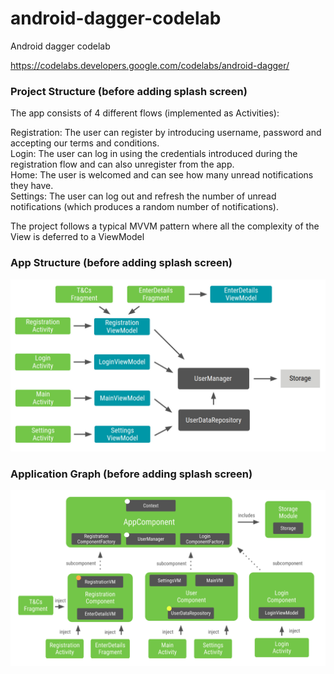 # android-dagger-codelab
Android dagger codelab

https://codelabs.developers.google.com/codelabs/android-dagger/

<h3>Project Structure (before adding splash screen)</h3>

<p>The app consists of 4 different flows (implemented as Activities):</p>
<p>Registration: The user can register by introducing username, password and accepting our terms and conditions.
  </br>Login: The user can log in using the credentials introduced during the registration flow and can also unregister from the app.
  </br>Home: The user is welcomed and can see how many unread notifications they have.
  </br>Settings: The user can log out and refresh the number of unread notifications (which produces a random number of notifications).

The project follows a typical MVVM pattern where all the complexity of the View is deferred to a ViewModel</p>

<h3>App Structure (before adding splash screen)</h3>

<img src="https://github.com/AL-G/Android-Dagger-Codelab/blob/main/app/src/main/res/drawable/dependencies.png" />

<h3>Application Graph (before adding splash screen)</h3>

<img src="https://github.com/AL-G/Android-Dagger-Codelab/blob/main/app/src/main/res/drawable/applicationGraph.png"/>
